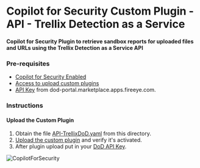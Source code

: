 # Copilot for Security Custom Plugin - API - Trellix Detection as a Service

#### Copilot for Security Plugin to retrieve sandbox reports for uploaded files and URLs using the Trellix Detection as a Service API

### Pre-requisites

* [Copilot for Security Enabled](https://learn.microsoft.com/en-us/security-copilot/get-started-security-copilot#onboarding-to-microsoft-security-copilot)
* [Access to upload custom plugins](https://learn.microsoft.com/en-us/security-copilot/manage-plugins?tabs=securitycopilotplugin#managing-custom-plugins)
* [API Key](https://fireeye.dev/docs/detection-on-demand/dod-portal/#api-key-management) from dod-portal.marketplace.apps.fireeye.com.

### Instructions
#### Upload the Custom Plugin

1. Obtain the file [API-TrellixDoD.yaml](https://github.com/alfonso-greenbrook/Copilot-For-Security-Fork/blob/a1f51d2253180c1319199b4f1380c5fe3be03098/Plugins/Community%20Based%20Plugins/Trellix%20Detection%20as%20a%20Service/API-TrellixDoD.yaml) from this directory.
2. [Upload the custom plugin](https://learn.microsoft.com/en-us/security-copilot/manage-plugins?tabs=securitycopilotplugin#add-custom-plugins) and verify it's activated.
3. After plugin upload put in your [DoD API Key](https://learn.microsoft.com/en-us/security-copilot/plugin_api#configure-authentication-1).

![CopilotForSecurity](https://learn.microsoft.com/en-us/security-copilot/media/add-plugin-button.png)
